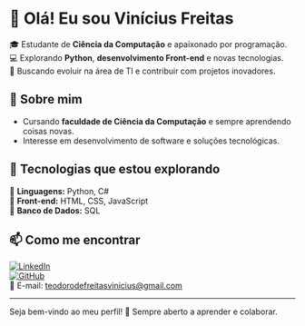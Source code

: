 # 👋 Olá! Eu sou Vinícius Freitas

🎓 Estudante de **Ciência da Computação** e apaixonado por programação.  
💻 Explorando **Python**, **desenvolvimento Front-end** e novas tecnologias.  
🚀 Buscando evoluir na área de TI e contribuir com projetos inovadores.  

## 🌟 Sobre mim  
- Cursando **faculdade de Ciência da Computação** e sempre aprendendo coisas novas.  
- Interesse em desenvolvimento de software e soluções tecnológicas.  

## 🔧 Tecnologias que estou explorando  
📌 **Linguagens:** Python, C#  
📌 **Front-end:** HTML, CSS, JavaScript  
📌 **Banco de Dados:** SQL  

## 📫 Como me encontrar  
[![LinkedIn](https://img.shields.io/badge/LinkedIn-0077B5?style=for-the-badge&logo=linkedin&logoColor=white)](https://www.linkedin.com/in/vinicius-teodoro-de-freitas)  
[![GitHub](https://img.shields.io/badge/GitHub-181717?style=for-the-badge&logo=github&logoColor=white)](https://github.com/freitasvinii)  
📧 E-mail: teodorodefreitasvinicius@gmail.com  

---

Seja bem-vindo ao meu perfil! 🚀 Sempre aberto a aprender e colaborar.
